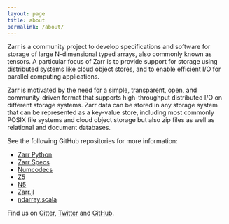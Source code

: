 ```yaml
---
layout: page
title: about
permalink: /about/
---
```


Zarr is a community project to develop specifications and software
for storage of large N-dimensional typed arrays, also commonly known
as tensors. A particular focus of Zarr is to provide support for storage
using distributed systems like cloud object stores, and to enable efficient
I/O for parallel computing applications.

Zarr is motivated by the need for a simple, transparent, open, and
community-driven format that supports high-throughput distributed
I/O on different storage systems. Zarr data can be stored in any
storage system that can be represented as a key-value store, including
most commonly POSIX file systems and cloud object storage but also zip
files as well as relational and document databases.

See the following GitHub repositories for more information:

- [Zarr Python](https://github.com/zarr-developers/zarr)
- [Zarr Specs](https://github.com/zarr-developers/zarr-specs)
- [Numcodecs](https://github.com/zarr-developers/numcodecs)
- [Z5](https://github.com/constantinpape/z5)
- [N5](https://github.com/zarr-developers/numcodecs)
- [Zarr.jl](https://github.com/meggart/Zarr.jl)
- [ndarray.scala](https://github.com/lasersonlab/ndarray.scala)

Find us on [Gitter](https://gitter.im/zarr-developers/community),
[Twitter](https://twitter.com/zarr_dev) and
[GitHub](https://github.com/zarr-developers).

